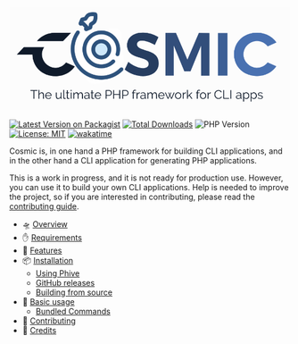 










![](assets/logo-portrait.png)

[![Latest Version on Packagist](https://img.shields.io/packagist/v/diego-ninja/preloader.svg?style=flat)](https://packagist.org/packages/diego-ninja/preloader)
[![Total Downloads](https://img.shields.io/packagist/dt/diego-ninja/preloader.svg?style=flat)](https://packagist.org/packages/diego-ninja/preloader)
![PHP Version](https://img.shields.io/packagist/php-v/diego-ninja/preloader.svg?style=flat)
[![License: MIT](https://img.shields.io/badge/License-MIT-yellow.svg)](https://opensource.org/licenses/MIT)
[![wakatime](https://wakatime.com/badge/user/bd65f055-c9f3-4f73-92aa-3c9810f70cc3/project/018c0d4c-5525-4929-a0c3-da68ddd3448f.svg)](https://wakatime.com/badge/user/bd65f055-c9f3-4f73-92aa-3c9810f70cc3/project/018c0d4c-5525-4929-a0c3-da68ddd3448f)

Cosmic is, in one hand a PHP framework for building CLI applications, and in the other hand a CLI application for generating PHP applications.

This is a work in progress, and it is not ready for production use. However, you can use it to build your own CLI applications. Help is needed to improve the project, so if you are interested in contributing, please read the [contributing guide](./docs/contributing.md). 


- 🛸 [Overview](./docs/overview.md)
- ✋ [Requirements](./docs/requirements.md)
- 🚀 [Features](./docs/features.md)
- 📦 [Installation](./docs/installation.md)
  - [Using Phive](./docs/installation.md#using-phive)
  - [GitHub releases](./docs/installation.md#github-releases)
  - [Building from source](./docs/installation.md#building-from-source)
- 🧰 [Basic usage](./docs/usage.md)
  - [Bundled Commands](./docs/usage.md#bundled-commands)
- 🤝 [Contributing](./docs/contributing.md)
- 🙏 [Credits](./docs/credits.md)
